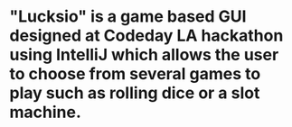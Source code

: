 # "Lucksio" is a game based GUI designed at Codeday LA hackathon using IntelliJ which allows the user to choose from several games to play such as rolling dice or a slot machine.
